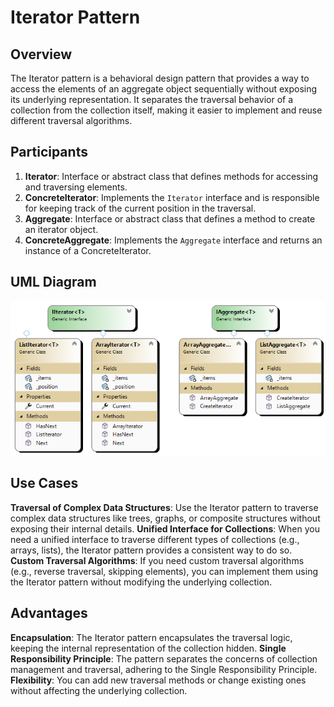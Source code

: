 # Iterator Pattern

## Overview

The Iterator pattern is a behavioral design pattern that provides a way to access the elements of an aggregate object sequentially without exposing its underlying representation. It separates the traversal behavior of a collection from the collection itself, making it easier to implement and reuse different traversal algorithms.

## Participants

1. **Iterator**: Interface or abstract class that defines methods for accessing and traversing elements.
2. **ConcreteIterator**: Implements the `Iterator` interface and is responsible for keeping track of the current position in the traversal.
3. **Aggregate**: Interface or abstract class that defines a method to create an iterator object.
4. **ConcreteAggregate**: Implements the `Aggregate` interface and returns an instance of a ConcreteIterator.

## UML Diagram

![Iterator Pattern UML](diagramIteratorPattern.png)

## Use Cases

**Traversal of Complex Data Structures**: Use the Iterator pattern to traverse complex data structures like trees, graphs, or composite structures without exposing their internal details.
**Unified Interface for Collections**: When you need a unified interface to traverse different types of collections (e.g., arrays, lists), the Iterator pattern provides a consistent way to do so.
**Custom Traversal Algorithms**: If you need custom traversal algorithms (e.g., reverse traversal, skipping elements), you can implement them using the Iterator pattern without modifying the underlying collection.

## Advantages

**Encapsulation**: The Iterator pattern encapsulates the traversal logic, keeping the internal representation of the collection hidden.
**Single Responsibility Principle**: The pattern separates the concerns of collection management and traversal, adhering to the Single Responsibility Principle.
**Flexibility**: You can add new traversal methods or change existing ones without affecting the underlying collection.
